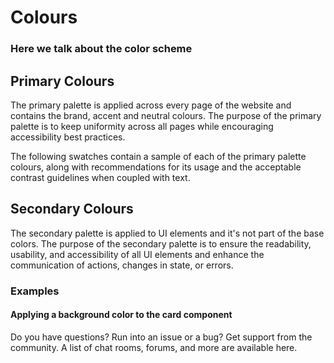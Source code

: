 # Colours

### Here we talk about the color scheme

## Primary Colours
The primary palette is applied across every page of the website and contains the brand, accent and neutral colours. The purpose of the primary palette is to keep uniformity across all pages while encouraging accessibility best practices.

The following swatches contain a sample of each of the primary palette colours, along with recommendations for its usage and the acceptable contrast guidelines when coupled with text.


<div class="row">
  <div class="col-one-third">
    <ColorPallet @color="#1A1A1A" @name="Dark Gray" @variable="--color-dark" @class-name="bg-dark"/>
  </div>
  <div class="col-one-third">
    <ColorPallet @color="#E04E39" @name="Orange" @variable="--color-orange" @class-name="bg-orange"/>
  </div>
  <div class="col-one-third">
    <ColorPallet @color="#F4F6F8" @name="Muted Gray" @variable="--color-muted" @class-name="bg-muted"/>
  </div>
  <div class="col-one-third">
    <ColorPallet @color="#FFFFFF" @name="Light" @variable="--color-light" @class-name="bg-light"/>
  </div>
</div>


## Secondary Colours
The secondary palette is applied to UI elements and it's not part of the base colors. The purpose of the secondary palette is to ensure the readability, usability, and accessibility of all UI elements and enhance the communication of actions, changes in state, or errors.

<div class="row">
  <div class="col-one-third">
    <ColorPallet @color="#A2A3A8" @name="Light" @variable="--color-gray" @class-name="bg-gray"/>
  </div>
  <div class="col-one-third">
    <ColorPallet @color="#E3EEFC" @name="Color Info" @variable="--color-info" @class-name="bg-info"/>
  </div>
  <div class="col-one-third">
    <ColorPallet @color="#FFD8E1" @name="Color Danger" @variable="--color-danger" @class-name="bg-danger"/>
  </div>
  <div class="col-one-third">
    <ColorPallet @color="#FCFFC9" @name="Color Warning" @variable="--color-warning" @class-name="bg-warning"/>
  </div>
  <div class="col-one-third">
    <ColorPallet @color="#D9F9E3" @name="Color Success" @variable="--color-success" @class-name="bg-success"/>
  </div>
</div>

### Examples

#### Applying a background color to the card component

<div class="card bg-info">
  <div class="card-content">
  Do you have questions? Run into an issue or a bug? Get support from the community. A list of chat rooms, forums, and more are available here.
  </div>
</div>
